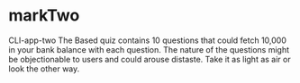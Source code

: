 # markTwo
CLI-app-two
The Based quiz contains 10 questions that could fetch 10,000 in your bank balance with each question.
The nature of the questions might be objectionable to users and could arouse distaste.
Take it as light as air or look the other way.

